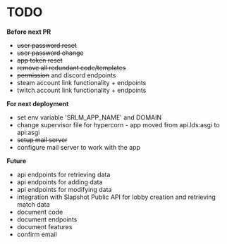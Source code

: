 # TODO

**Before next PR**
 - ~~user password reset~~
 - ~~user password change~~
 - ~~app token reset~~
 - ~~remove all redundant code/templates~~
 - ~~permission~~ and discord endpoints
 - steam account link functionality + endpoints
 - twitch account link functionality + endpoints


**For next deployment**
 - set env variable 'SRLM_APP_NAME' and DOMAIN
 - change supervisor file for hypercorn - app moved from api.lds:asgi to api:asgi
 - ~~setup mail server~~
 - configure mail server to work with the app


**Future**
 - api endpoints for retrieving data
 - api endpoints for adding data
 - api endpoints for modifying data
 - integration with Slapshot Public API for lobby creation and retrieving match data
 - document code
 - document endpoints
 - document features
 - confirm email